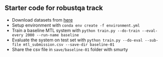 ## Starter code for robustqa track
- Download datasets from [here](https://drive.google.com/file/d/15jBQ4d62NpYfwoDBw39AY6YcTnacO6Df/view?usp=sharing)
- Setup environment with `conda env create -f environment.yml`
- Train a baseline MTL system with `python train.py --do-train --eval-every 2000 --run-name baseline`
- Evaluate the system on test set with `python train.py --do-eval --sub-file mtl_submission.csv --save-dir baseline-01`
- Share the csv file in `save/baseline-01` folder with smurty
